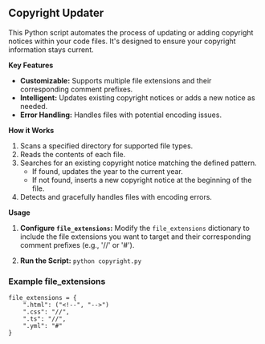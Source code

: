 ## Copyright Updater

This Python script automates the process of updating or adding copyright notices within your code files.  It's designed to ensure your copyright information stays current.

**Key Features**

* **Customizable:** Supports multiple file extensions and their corresponding comment prefixes.
* **Intelligent:** Updates existing copyright notices or adds a new notice as needed.
* **Error Handling:** Handles files with potential encoding issues.

**How it Works**

1. Scans a specified directory for supported file types.
2. Reads the contents of each file.
3. Searches for an existing copyright notice matching the defined pattern.
    * If found, updates the year to the current year.
    * If not found, inserts a new copyright notice at the beginning of the file.
4. Detects and gracefully handles files with encoding errors.

**Usage**

1. **Configure `file_extensions`:**  Modify the `file_extensions` dictionary to include the file extensions you want to target and their corresponding comment prefixes (e.g., '//' or '#').

2. **Run the Script:**
   `python copyright.py`


### Example file_extensions

```
file_extensions = {
    ".html": ("<!--", "-->")
    ".css": "//",
    ".ts": "//",
    ".yml": "#"
}